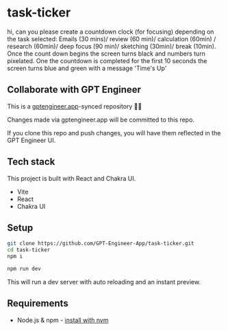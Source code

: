 # task-ticker

hi, can you please create a countdown clock (for focusing) depending on the task selected: Emails (30 mins)/ review (60 min)/ calculation (60min) / research (60min)/ deep focus (90 min)/ sketching (30min)/ break (10min). Once the count down begins the screen turns black and numbers turn pixelated. One the countdown is completed for the first 10 seconds the screen turns blue and green with a message 'Time's Up'

## Collaborate with GPT Engineer

This is a [gptengineer.app](https://gptengineer.app)-synced repository 🌟🤖

Changes made via gptengineer.app will be committed to this repo.

If you clone this repo and push changes, you will have them reflected in the GPT Engineer UI.

## Tech stack

This project is built with React and Chakra UI.

- Vite
- React
- Chakra UI

## Setup

```sh
git clone https://github.com/GPT-Engineer-App/task-ticker.git
cd task-ticker
npm i
```

```sh
npm run dev
```

This will run a dev server with auto reloading and an instant preview.

## Requirements

- Node.js & npm - [install with nvm](https://github.com/nvm-sh/nvm#installing-and-updating)
